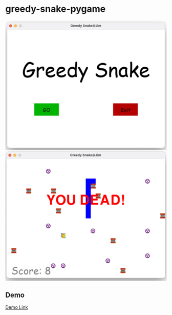 # greedy-snake-pygame
![This is an image](https://github.com/b06608062/greedy-snake-pygame/blob/master/demo_image/023.png)
![This is an image](https://github.com/b06608062/greedy-snake-pygame/blob/master/demo_image/026.png)

## Demo
[Demo Link](https://www.youtube.com/watch?v=LyfYJhflgc4)
